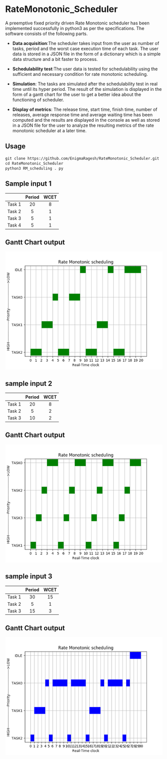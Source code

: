# RateMonotonic_Scheduler

A preemptive fixed priority driven Rate Monotonic scheduler has been implemented successfully in python3 as per the specifications. The software consists of the following parts.

* **Data acquisition**:The scheduler takes input from the user as number of tasks, period and the worst case execution time of each task. The user data is stored in a JSON file in the form of a dictionary which is a simple data structure and a bit faster to process.

* **Schedulability test**:The user data is tested for schedulability using the sufficient and necessary condition for rate monotonic scheduling.

* **Simulation**: The tasks are simulated after the schedulability test in real time until its hyper period. The result of the simulation is displayed in the form of a gantt chart for the user to get a better idea about the functioning of scheduler.

* **Display of metrics**: The release time, start time, finish time, number of releases, average response time and average waiting time has been computed and the results are displayed in the console as well as stored in a JSON file for the user to analyze the resulting metrics of the rate monotonic scheduler at a later time.

## Usage
```
git clone https://github.com/EnigmaRagesh/RateMonotonic_Scheduler.git
cd RateMonotonic_Scheduler
python3 RM_scheduling . py
```
## Sample input 1

|        | Period  | WCET |
|:------:|:-------:|:----:|
| Task 1 |    20   |   8  |
| Task 2 |    5    |   1  |
| Task 3 |    5    |   1  |
| Task 4 |    5    |   1  |
## Gantt Chart output
<img src="Figure_1.png" width="800">

## sample input 2

|        | Period  | WCET |
|:------:|:-------:|:----:|
| Task 1 |    20   |   8  |
| Task 2 |    5    |   2  |
| Task 3 |    10   |   2  |
## Gantt Chart output

![output 2](Figure_2.png)

## sample input 3

|        | Period  | WCET |
|:------:|:-------:|:----:|
| Task 1 |    30   |  15  |
| Task 2 |    5    |   1  |
| Task 3 |    15   |   3  |

## Gantt Chart output

![output 3](Figure_3.png)
